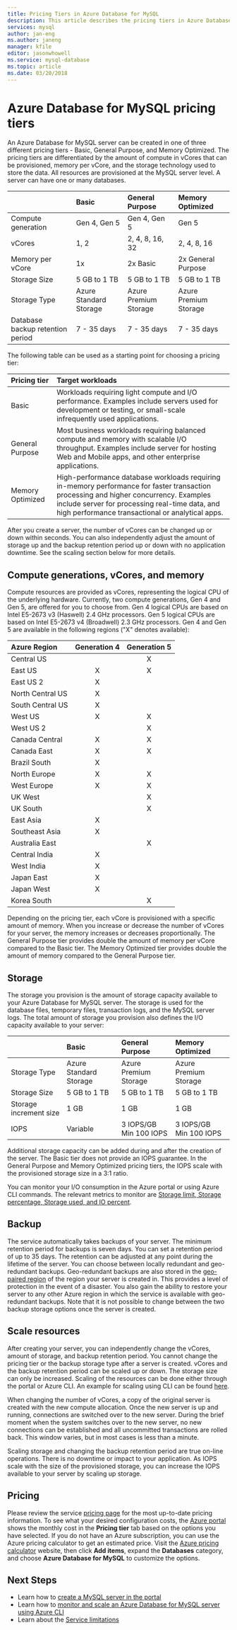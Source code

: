 ```yaml
---
title: Pricing Tiers in Azure Database for MySQL
description: This article describes the pricing tiers in Azure Database for MySQL.
services: mysql
author: jan-eng
ms.author: janeng
manager: kfile
editor: jasonwhowell
ms.service: mysql-database
ms.topic: article
ms.date: 03/20/2018
---
```


# Azure Database for MySQL pricing tiers

An Azure Database for MySQL server can be created in one of three different pricing tiers - Basic, General Purpose, and Memory Optimized. The pricing tiers are differentiated by the amount of compute in vCores that can be provisioned, memory per vCore, and the storage technology used to store the data. All resources are provisioned at the MySQL server level. A server can have one or many databases.

|    | **Basic** | **General Purpose** | **Memory Optimized** |
|:---|:----------|:--------------------|:---------------------|
| Compute generation | Gen 4, Gen 5 | Gen 4, Gen 5 | Gen 5 |
| vCores | 1, 2 | 2, 4, 8, 16, 32 |2, 4, 8, 16 |
| Memory per vCore | 1x | 2x Basic | 2x General Purpose |
| Storage Size | 5 GB to 1 TB | 5 GB to 1 TB | 5 GB to 1 TB |
| Storage Type | Azure Standard Storage | Azure Premium Storage | Azure Premium Storage |
| Database backup retention period | 7 - 35 days | 7 - 35 days | 7 - 35 days |

The following table can be used as a starting point for choosing a pricing tier:

| Pricing tier | Target workloads |
|:-------------|:-----------------|
| Basic | Workloads requiring light compute and I/O performance. Examples include servers used for development or testing, or small-scale infrequently used applications. |
| General Purpose | Most business workloads requiring balanced compute and memory with scalable I/O throughput. Examples include server for hosting Web and Mobile apps, and other enterprise applications.|
| Memory Optimized | High-performance database workloads requiring in-memory performance for faster transaction processing and higher concurrency. Examples include server for processing real-time data, and high performance transactional or analytical apps.|

After you create a server, the number of vCores can be changed up or down within seconds. You can also independently adjust the amount of storage up and the backup retention period up or down with no application downtime. See the scaling section below for more details.

## Compute generations, vCores, and memory

Compute resources are provided as vCores, representing the logical CPU of the underlying hardware. Currently, two compute generations, Gen 4 and Gen 5, are offered for you to choose from. Gen 4 logical CPUs are based on Intel E5-2673 v3 (Haswell) 2.4 GHz processors. Gen 5 logical CPUs are based on Intel E5-2673 v4 (Broadwell) 2.3 GHz processors. Gen 4 and Gen 5 are available in the following regions ("X" denotes available): 

| **Azure Region** | **Generation 4** | **Generation 5** |
|:---|:----------:|:--------------------:|
| Central US |  | X |
| East US | X | X |
| East US 2 | X |  |
| North Central US | X |  |
| South Central US | X |  |
| West US | X | X |
| West US 2 |  | X |
| Canada Central | X | X |
| Canada East | X | X |
| Brazil South | X |  |
| North Europe | X | X |
| West Europe | X | X |
| UK West |  | X |
| UK South |  | X |
| East Asia | X |  |
| Southeast Asia | X |  |
| Australia East |  | X |
| Central India | X |  |
| West India | X |  |
| Japan East | X |  |
| Japan West | X |  |
| Korea South |  | X |

Depending on the pricing tier, each vCore is provisioned with a specific amount of memory. When you increase or decrease the number of vCores for your server, the memory increases or decreases proportionally. The General Purpose tier provides double the amount of memory per vCore compared to the Basic tier. The Memory Optimized tier provides double the amount of memory compared to the General Purpose tier.

## Storage

The storage you provision is the amount of storage capacity available to your Azure Database for MySQL server. The storage is used for the database files, temporary files, transaction logs, and the MySQL server logs. The total amount of storage you provision also defines the I/O capacity available to your server:

|    | **Basic** | **General Purpose** | **Memory Optimized** |
|:---|:----------|:--------------------|:---------------------|
| Storage Type | Azure Standard Storage | Azure Premium Storage | Azure Premium Storage |
| Storage Size | 5 GB to 1 TB | 5 GB to 1 TB | 5 GB to 1 TB |
| Storage increment size | 1 GB | 1 GB | 1 GB |
| IOPS | Variable |3 IOPS/GB<br/>Min 100 IOPS | 3 IOPS/GB<br/>Min 100 IOPS |

Additional storage capacity can be added during and after the creation of the server. The Basic tier does not provide an IOPS guarantee. In the General Purpose and Memory Optimized pricing tiers, the IOPS scale with the provisioned storage size in a 3:1 ratio.

You can monitor your I/O consumption in the Azure portal or using Azure CLI commands. The relevant metrics to monitor are [Storage limit, Storage percentage, Storage used, and IO percent](concepts-monitoring.md).

## Backup

The service automatically takes backups of your server. The minimum retention period for backups is seven days. You can set a retention period of up to 35 days. The retention can be adjusted at any point during the lifetime of the server. You can choose between locally redundant and geo-redundant backups. Geo-redundant backups are also stored in the [geo-paired region](https://docs.microsoft.com/azure/best-practices-availability-paired-regions) of the region your server is created in. This provides a level of protection in the event of a disaster. You also gain the ability to restore your server to any other Azure region in which the service is available with geo-redundant backups. Note that it is not possible to change between the two backup storage options once the server is created.

## Scale resources

After creating your server, you can independently change the vCores, amount of storage, and backup retention period. You cannot change the pricing tier or the backup storage type after a server is created. vCores and the backup retention period can be scaled up or down. The storage size can only be increased. Scaling of the resources can be done either through the portal or Azure CLI. An example for scaling using CLI can be found [here](scripts/sample-scale-server.md).

When changing the number of vCores, a copy of the original server is created with the new compute allocation. Once the new server is up and running, connections are switched over to the new server. During the brief moment when the system switches over to the new server, no new connections can be established and all uncommitted transactions are rolled back. This window varies, but in most cases is less than a minute.

Scaling storage and changing the backup retention period are true on-line operations. There is no downtime or impact to your application. As IOPS scale with the size of the provisioned storage, you can increase the IOPS available to your server by scaling up storage.

## Pricing

Please review the service [pricing page](https://azure.microsoft.com/pricing/details/mysql/) for the most up-to-date pricing information. To see what your desired configuration costs, the [Azure portal](https://portal.azure.com/#create/Microsoft.MySQLServer) shows the monthly cost in the **Pricing tier** tab based on the options you have selected. If you do not have an Azure subscription, you can use the Azure pricing calculator to get an estimated price. Visit the [Azure pricing calculator](https://azure.microsoft.com/pricing/calculator/) website, then click **Add items**, expand the **Databases** category, and choose **Azure Database for MySQL** to customize the options.

## Next Steps

- Learn how to [create a MySQL server in the portal](howto-create-manage-server-portal.md)
- Learn how to [monitor and scale an Azure Database for MySQL server using Azure CLI](scripts/sample-scale-server.md)
- Learn about the [Service limitations](concepts-limits.md)
